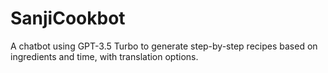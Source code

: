 # SanjiCookbot
A chatbot using GPT-3.5 Turbo to generate step-by-step recipes based on ingredients and time, with translation options. 
